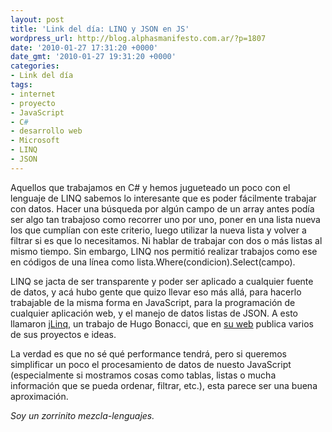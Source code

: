 ```yaml
---
layout: post
title: 'Link del día: LINQ y JSON en JS'
wordpress_url: http://blog.alphasmanifesto.com.ar/?p=1807
date: '2010-01-27 17:31:20 +0000'
date_gmt: '2010-01-27 19:31:20 +0000'
categories:
- Link del día
tags:
- internet
- proyecto
- JavaScript
- C#
- desarrollo web
- Microsoft
- LINQ
- JSON
---
```


Aquellos que trabajamos en C# y hemos jugueteado un poco con el lenguaje de LINQ sabemos lo interesante que es poder fácilmente trabajar con datos. Hacer una búsqueda por algún campo de un array antes podía ser algo tan trabajoso como recorrer uno por uno, poner en una lista nueva los que cumplían con este criterio, luego utilizar la nueva lista y volver a filtrar si es que lo necesitamos. Ni hablar de trabajar con dos o más listas al mismo tiempo. Sin embargo, LINQ nos permitió realizar trabajos como ese en códigos de una línea como lista.Where(condicion).Select(campo).

LINQ se jacta de ser transparente y poder ser aplicado a cualquier fuente de datos, y acá hubo gente que quizo llevar eso más allá, para hacerlo trabajable de la misma forma en JavaScript, para la programación de cualquier aplicación web, y el manejo de datos listas de JSON. A esto llamaron [jLinq](http://www.hugoware.net/Projects/jLinq), un trabajo de Hugo Bonacci, que en [su web](http://www.hugoware.net/) publica varios de sus proyectos e ideas.

La verdad es que no sé qué performance tendrá, pero si queremos simplificar un poco el procesamiento de datos de nuesto JavaScript (especialmente si mostramos cosas como tablas, listas o mucha información que se pueda ordenar, filtrar, etc.), esta parece ser una buena aproximación.

_Soy un zorrinito mezcla-lenguajes._
